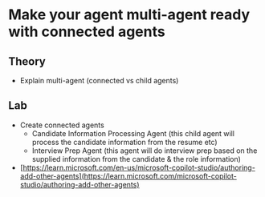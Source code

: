 # Make your agent multi-agent ready with connected agents

## Theory

- Explain multi-agent (connected vs child agents)

## Lab

- Create connected agents
  - Candidate Information Processing Agent (this child agent will process the candidate information from the resume etc)
  - Interview Prep Agent (this agent will do interview prep based on the supplied information from the candidate & the role information)
- [https://learn.microsoft.com/en-us/microsoft-copilot-studio/authoring-add-other-agents](https://learn.microsoft.com/microsoft-copilot-studio/authoring-add-other-agents)
